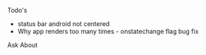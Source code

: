 Todo's
- status bar android not centered
- Why app renders too many times - onstatechange flag bug fix

Ask About